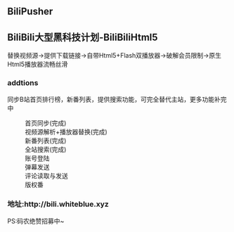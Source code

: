 ## BiliPusher

<h2>BiliBili大型黑科技计划-BiliBiliHtml5</h2>
<p>替换视频源->提供下载链接->自带Html5+Flash双播放器->破解会员限制->原生Html5播放器流畅丝滑</p>

<h3>addtions</h3>
<p>同步B站首页排行榜，新番列表，提供搜索功能，可完全替代主站，更多功能补完中</p>


<dl>
<dd>首页同步(完成)</dd>
<dd>视频源解析+播放器替换(完成)</dd>
<dd>新番列表(完成)</dd>
<dd>全站搜索(完成)</dd>
<dd>账号登陆</dd>
<dd>弹幕发送</dd>
<dd>评论读取与发送</dd>
<dd>版权番<dd>
</dl>


<h3>地址:http://bili.whiteblue.xyz</h3>

<p>PS:码农绝赞招募中~</p>